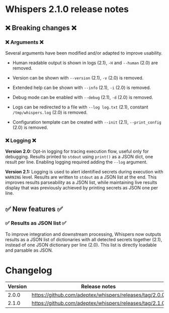 # Whispers 2.1.0 release notes

## :x: Breaking changes :x:

### :x: Arguments :x:

Several arguments have been modified and/or adapted to improve usability.

- Human readable output is shown in logs (2.1), `-H` and `--human` (2.0) are removed.

- Version can be shown with `--version` (2.1), `-v` (2.0) is removed.

- Extended help can be shown with `--info` (2.1), `-i` (2.0) is removed.

- Debug mode can be enabled with `--debug` (2.1), `-d` (2.0) is removed.

- Logs can be redirected to a file with `--log log.txt` (2.1), constant `/tmp/whispers.log` (2.0) is removed.

- Configuration template can be created with `--init` (2.1), `--print_config` (2.0) is removed.


### :x: Logging :x:

**Version 2.0:** Opt-in logging for tracing execution flow, useful only for debugging. Results printed to `stdout` using `print()` as a JSON dict, one result per line. Enabling logging required adding the `--log` argument.

**Version 2.1:** Logging is used to alert identified secrets during execution with `WARNING` level. Results are written to `stdout` as a JSON list at the end. This improves results parseability as a JSON list, while maintaining live results display that was previously achieved by printing secrets as JSON one per line.


## :white_check_mark: New features :white_check_mark:

### :white_check_mark: Results as JSON list :white_check_mark:

To improve integration and downstream processing, Whispers now outputs results as a JSON list of dictionaries with all detected secrets together (2.1), instead of one JSON dictionary per line (2.0). This list is directly loadable and parsable as JSON.


# Changelog

|Version|Release notes|
|---|---|
|2.0.0|https://github.com/adeptex/whispers/releases/tag/2.0.0|
|2.1.0|https://github.com/adeptex/whispers/releases/tag/2.1.0|
